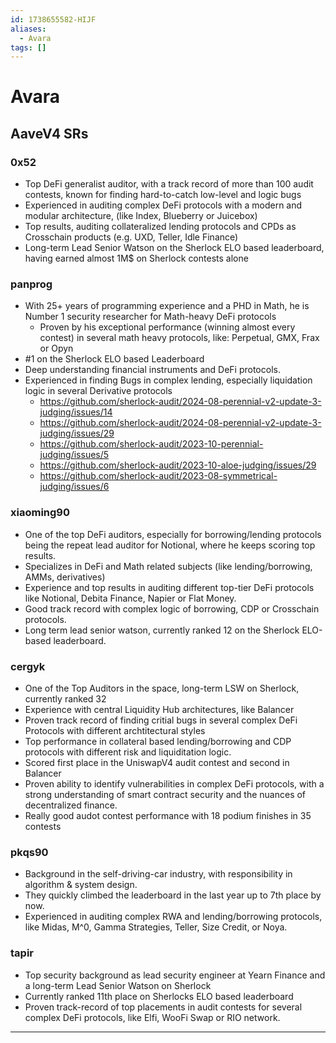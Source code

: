 ```yaml
---
id: 1738655582-HIJF
aliases:
  - Avara
tags: []
---
```


# Avara

## AaveV4 SRs

### 0x52

- Top DeFi generalist auditor, with a track record of more than 100 audit contests, known for finding hard-to-catch low-level and logic bugs
- Experienced in auditing complex DeFi protocols with a modern and modular architecture, (like Index, Blueberry or Juicebox)
- Top results, auditing collateralized lending protocols and CPDs as Crosschain products (e.g. UXD, Teller, Idle Finance) 
- Long-term Lead Senior Watson on the Sherlock ELO based leaderboard, having earned almost 1M$ on Sherlock contests alone


### panprog

- With 25+ years of programming experience and a PHD in Math, he is Number 1 security researcher for Math-heavy DeFi protocols
  - Proven by his exceptional performance (winning almost every contest) in several math heavy protocols, like: Perpetual, GMX, Frax or Opyn 
- #1 on the Sherlock ELO based Leaderboard 
- Deep understanding financial instruments and DeFi protocols.
- Experienced in finding Bugs in complex lending, especially liquidation logic in several Derivative protocols
  - https://github.com/sherlock-audit/2024-08-perennial-v2-update-3-judging/issues/14
  - https://github.com/sherlock-audit/2024-08-perennial-v2-update-3-judging/issues/29
  - https://github.com/sherlock-audit/2023-10-perennial-judging/issues/5
  - https://github.com/sherlock-audit/2023-10-aloe-judging/issues/29
  - https://github.com/sherlock-audit/2023-08-symmetrical-judging/issues/6 


### xiaoming90

- One of the top DeFi auditors, especially for borrowing/lending protocols being the repeat lead auditor for Notional, where he keeps scoring top results.
- Specializes in DeFi and Math related subjects (like lending/borrowing, AMMs, derivatives)
- Experience and top results in auditing different top-tier DeFi protocols like Notional, Debita Finance, Napier or Flat Money.
- Good track record with complex logic of borrowing, CDP or Crosschain protocols.
- Long term lead senior watson, currently ranked 12 on the Sherlock ELO-based leaderboard.


### cergyk

- One of the Top Auditors in the space, long-term LSW on Sherlock, currently ranked 32
- Experience with central Liquidity Hub architectures, like Balancer
- Proven track record of finding critial bugs in several complex DeFi Protocols with different archtitectural styles
- Top performance in collateral based lending/borrowing and CDP protocols with different risk and liquiditation logic.
- Scored first place in the UniswapV4 audit contest and second in Balancer
- Proven ability to identify vulnerabilities in complex DeFi protocols, with a strong understanding of smart contract security and the nuances of decentralized finance.
- Really good audot contest performance with 18 podium finishes in 35 contests

### pkqs90

- Background in the self-driving-car industry, with responsibility in algorithm & system design.
- They quickly climbed the leaderboard in the last year up to 7th place by now.
- Experienced in auditing complex RWA and lending/borrowing protocols, like Midas, M^0, Gamma Strategies, Teller, Size Credit, or Noya.

### tapir

- Top security background as lead security engineer at Yearn Finance and a long-term Lead Senior Watson on Sherlock
- Currently ranked 11th place on Sherlocks ELO based leaderboard
- Proven track-record of top placements in audit contests for several complex DeFi protocols, like Elfi, WooFi Swap or RIO network.





---
